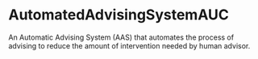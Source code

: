 # AutomatedAdvisingSystemAUC
An Automatic Advising System (AAS) that automates the process of advising to reduce the amount of  intervention needed by human advisor.
